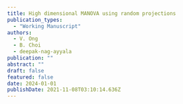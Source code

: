 ```yaml
---
title: High dimensional MANOVA using random projections
publication_types:
  - "Working Manuscript"
authors:
  - V. Ong
  - B. Choi
  - deepak-nag-ayyala
publication: ""
abstract: ""
draft: false
featured: false
date: 2024-01-01
publishDate: 2021-11-08T03:10:14.636Z
---
```

